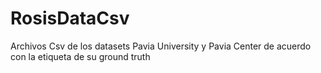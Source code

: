 # RosisDataCsv
Archivos Csv de los datasets Pavia University y Pavia Center de acuerdo con la etiqueta de su ground truth
